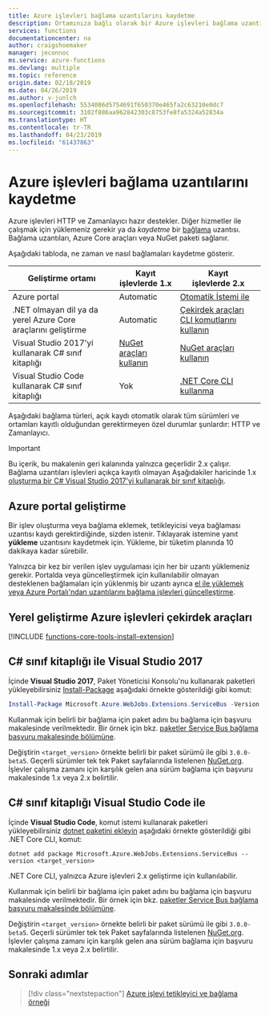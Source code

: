 ```yaml
---
title: Azure işlevleri bağlama uzantılarını kaydetme
description: Ortamınıza bağlı olarak bir Azure işlevleri bağlama uzantısını kaydetmek öğrenin.
services: functions
documentationcenter: na
author: craigshoemaker
manager: jeconnoc
ms.service: azure-functions
ms.devlang: multiple
ms.topic: reference
origin.date: 02/18/2019
ms.date: 04/26/2019
ms.author: v-junlch
ms.openlocfilehash: 5534086d5754691f650370e465fa2c63210e0dc7
ms.sourcegitcommit: 3102f886aa962842303c8753fe8fa5324a52834a
ms.translationtype: HT
ms.contentlocale: tr-TR
ms.lasthandoff: 04/23/2019
ms.locfileid: "61437863"
---
```

# <a name="register-azure-functions-binding-extensions"></a>Azure işlevleri bağlama uzantılarını kaydetme

Azure işlevleri HTTP ve Zamanlayıcı hazır destekler. Diğer hizmetler ile çalışmak için yüklemeniz gerekir ya da *kaydetme* bir [bağlama](./functions-triggers-bindings.md) uzantısı. Bağlama uzantıları, Azure Core araçları veya NuGet paketi sağlanır. 

Aşağıdaki tabloda, ne zaman ve nasıl bağlamaları kaydetme gösterir.

| Geliştirme ortamı |Kayıt<br/> işlevlerde 1.x  |Kayıt<br/> işlevlerde 2.x  |
|-------------------------|------------------------------------|------------------------------------|
|Azure portal|Automatic|[Otomatik İstemi ile](#azure-portal-development)|
|.NET olmayan dil ya da yerel Azure Core araçlarını geliştirme|Automatic|[Çekirdek araçları CLI komutlarını kullanın](#local-development-azure-functions-core-tools)|
|Visual Studio 2017'yi kullanarak C# sınıf kitaplığı|[NuGet araçları kullanın](#c-class-library-with-visual-studio-2017)|[NuGet araçları kullanın](#c-class-library-with-visual-studio-2017)|
|Visual Studio Code kullanarak C# sınıf kitaplığı|Yok|[.NET Core CLI kullanma](#c-class-library-with-visual-studio-code)|

Aşağıdaki bağlama türleri, açık kaydı otomatik olarak tüm sürümleri ve ortamları kayıtlı olduğundan gerektirmeyen özel durumlar şunlardır: HTTP ve Zamanlayıcı.

> [!IMPORTANT]
> Bu içerik, bu makalenin geri kalanında yalnızca geçerlidir 2.x çalışır. Bağlama uzantıları işlevleri açıkça kayıtlı olmayan Aşağıdakiler haricinde 1.x [oluşturma bir C# Visual Studio 2017'yi kullanarak bir sınıf kitaplığı](#local-csharp).

## <a name="azure-portal-development"></a>Azure portal geliştirme

Bir işlev oluşturma veya bağlama eklemek, tetikleyicisi veya bağlaması uzantısı kaydı gerektirdiğinde, sizden istenir. Tıklayarak istemine yanıt **yükleme** uzantısını kaydetmek için. Yükleme, bir tüketim planında 10 dakikaya kadar sürebilir. 

Yalnızca bir kez bir verilen işlev uygulaması için her bir uzantı yüklemeniz gerekir. Portalda veya güncelleştirmek için kullanılabilir olmayan desteklenen bağlamaları için yüklenmiş bir uzantı ayrıca [el ile yüklemek veya Azure Portalı'ndan uzantılarını bağlama işlevleri güncelleştirme](install-update-binding-extensions-manual.md).  

## <a name="local-development-azure-functions-core-tools"></a>Yerel geliştirme Azure işlevleri çekirdek araçları

[!INCLUDE [functions-core-tools-install-extension](../../includes/functions-core-tools-install-extension.md)]

<a name="local-csharp"></a>
## <a name="c-class-library-with-visual-studio-2017"></a>C# sınıf kitaplığı ile Visual Studio 2017

İçinde **Visual Studio 2017**, Paket Yöneticisi Konsolu'nu kullanarak paketleri yükleyebilirsiniz [Install-Package](https://docs.microsoft.com/nuget/tools/ps-ref-install-package) aşağıdaki örnekte gösterildiği gibi komut:

```powershell
Install-Package Microsoft.Azure.WebJobs.Extensions.ServiceBus -Version <target_version>
```

Kullanmak için belirli bir bağlama için paket adını bu bağlama için başvuru makalesinde verilmektedir. Bir örnek için bkz. [paketler Service Bus bağlama başvuru makalesinde bölümüne](functions-bindings-service-bus.md#packages---functions-1x).

Değiştirin `<target_version>` örnekte belirli bir paket sürümü ile gibi `3.0.0-beta5`. Geçerli sürümler tek tek Paket sayfalarında listelenen [NuGet.org](https://nuget.org). İşlevler çalışma zamanı için karşılık gelen ana sürüm bağlama için başvuru makalesinde 1.x veya 2.x belirtilir.

## <a name="c-class-library-with-visual-studio-code"></a>C# sınıf kitaplığı Visual Studio Code ile

İçinde **Visual Studio Code**, komut istemi kullanarak paketleri yükleyebilirsiniz [dotnet paketini ekleyin](https://docs.microsoft.com/dotnet/core/tools/dotnet-add-package) aşağıdaki örnekte gösterildiği gibi .NET Core CLI, komut:

```terminal
dotnet add package Microsoft.Azure.WebJobs.Extensions.ServiceBus --version <target_version>
```

.NET Core CLI, yalnızca Azure işlevleri 2.x geliştirme için kullanılabilir.

Kullanmak için belirli bir bağlama için paket adını bu bağlama için başvuru makalesinde verilmektedir. Bir örnek için bkz. [paketler Service Bus bağlama başvuru makalesinde bölümüne](functions-bindings-service-bus.md#packages---functions-1x).

Değiştirin `<target_version>` örnekte belirli bir paket sürümü ile gibi `3.0.0-beta5`. Geçerli sürümler tek tek Paket sayfalarında listelenen [NuGet.org](https://nuget.org). İşlevler çalışma zamanı için karşılık gelen ana sürüm bağlama için başvuru makalesinde 1.x veya 2.x belirtilir.

## <a name="next-steps"></a>Sonraki adımlar
> [!div class="nextstepaction"]
> [Azure işlevi tetikleyici ve bağlama örneği](./functions-bindings-example.md)


